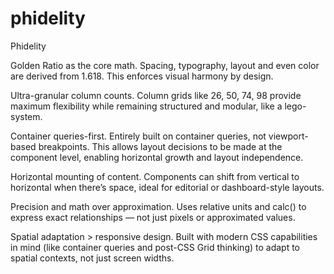 # phidelity
Phidelity

Golden Ratio as the core math. Spacing, typography, layout and even color are derived from 1.618. This enforces visual harmony by design.

Ultra-granular column counts. Column grids like 26, 50, 74, 98 provide maximum flexibility while remaining structured and modular, like a lego-system.

Container queries-first. Entirely built on container queries, not viewport-based breakpoints. This allows layout decisions to be made at the component level, enabling horizontal growth and layout independence.

Horizontal mounting of content. Components can shift from vertical to horizontal when there’s space, ideal for editorial or dashboard-style layouts.

Precision and math over approximation. Uses relative units and calc() to express exact relationships — not just pixels or approximated values.

Spatial adaptation > responsive design. Built with modern CSS capabilities in mind (like container queries and post-CSS Grid thinking) to adapt to spatial contexts, not just screen widths.
